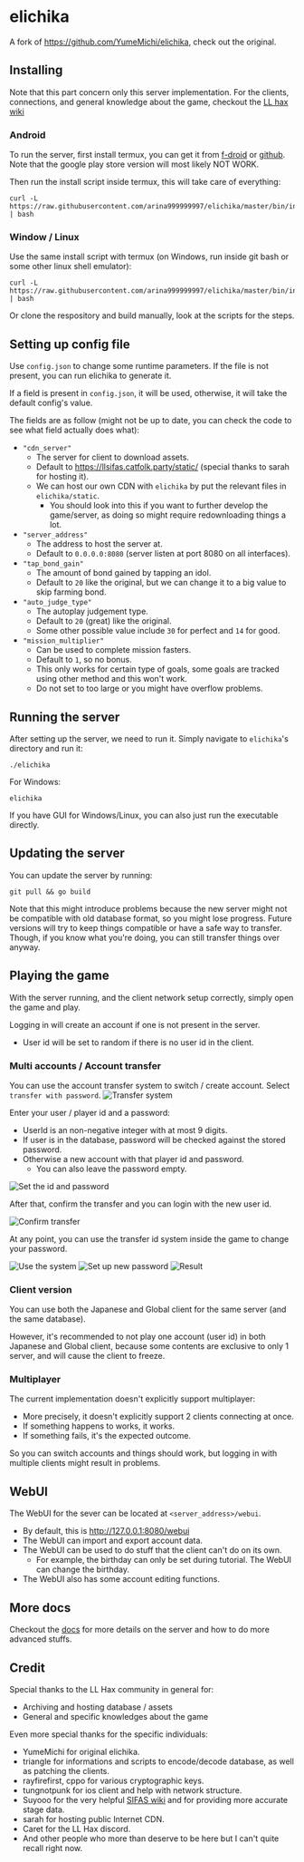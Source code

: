 # elichika
A fork of https://github.com/YumeMichi/elichika, check out the original.

## Installing
Note that this part concern only this server implementation. For the clients, connections, and general knowledge about the game, checkout the [LL hax wiki](https://carette.codeberg.page/ll-hax-docs/sifas/)

### Android
To run the server, first install termux, you can get it from [f-droid](https://f-droid.org/en/packages/com.termux/) or [github](https://github.com/termux/termux-app#github). Note that the google play store version will most likely NOT WORK.

Then run the install script inside termux, this will take care of everything:
```
curl -L https://raw.githubusercontent.com/arina999999997/elichika/master/bin/install.sh | bash
```
### Window / Linux
Use the same install script with termux (on Windows, run inside git bash or some other linux shell emulator):
```
curl -L https://raw.githubusercontent.com/arina999999997/elichika/master/bin/install.sh | bash
```

Or clone the respository and build manually, look at the scripts for the steps.

## Setting up config file
Use ``config.json`` to change some runtime parameters. If the file is not present, you can run elichika to generate it.

If a field is present in ``config.json``, it will be used, otherwise, it will take the default config's value.

The fields are as follow (might not be up to date, you can check the code to see what field actually does what):

- ``"cdn_server"`` 
    - The server for client to download assets.
    - Default to  https://llsifas.catfolk.party/static/ (special thanks to sarah for hosting it).
    - We can host our own CDN with `elichika` by put the relevant files in `elichika/static`.
        - You should look into this if you want to further develop the game/server, as doing so might require redownloading things a lot.
- ``"server_address"``
    - The address to host the server at.
    - Default to ``0.0.0.0:8080`` (server listen at port 8080 on all interfaces).
- ``"tap_bond_gain"``
    - The amount of bond gained by tapping an idol.
    - Default to `20` like the original, but we can change it to a big value to skip farming bond.
- ``"auto_judge_type"``
    - The autoplay judgement type.
    - Default to `20` (great) like the original.
    - Some other possible value include `30` for perfect and `14` for good.
- ``"mission_multiplier"``
    - Can be used to complete mission fasters.
    - Default to `1`, so no bonus.
    - This only works for certain type of goals, some goals are tracked using other method and this won't work.
    - Do not set to too large or you might have overflow problems.

## Running the server
After setting up the server, we need to run it. Simply navigate to `elichika`'s directory and run it:

```
./elichika
```

For Windows:
```
elichika
```

If you have GUI for Windows/Linux, you can also just run the executable directly.

## Updating the server
You can update the server by running:

```
git pull && go build
```

Note that this might introduce problems because the new server might not be compatible with old database format, so you might lose progress.
Future versions will try to keep things compatible or have a safe way to transfer. Though, if you know what you're doing, you can still transfer things over anyway.

## Playing the game
With the server running, and the client network setup correctly, simply open the game and play.

Logging in will create an account if one is not present in the server.
- User id will be set to random if there is no user id in the client.

### Multi accounts / Account transfer
You can use the account transfer system to switch / create account. Select ``transfer with password``. 
![Transfer system](docs/images/transfer_1.png)

Enter your user / player id and a password:
- UserId is an non-negative integer with at most 9 digits.
- If user is in the database, password will be checked against the stored password.
- Otherwise a new account with that player id and password.
    - You can also leave the password empty.

![Set the id and password](docs/images/transfer_2.png)

After that, confirm the transfer and you can login with the new user id.

![Confirm transfer](docs/images/transfer_3.png)

At any point, you can use the transfer id system inside the game to change your password.

![Use the system](docs/images/transfer_4.png)
![Set up new password](docs/images/transfer_5.png)
![Result](docs/images/transfer_6.png)

### Client version
You can use both the Japanese and Global client for the same server (and the same database).

However, it's recommended to not play one account (user id) in both Japanese and Global client, because some contents are exclusive to only 1 server, and will cause the client to freeze.

### Multiplayer
The current implementation doesn't explicitly support multiplayer:

- More precisely, it doesn't explicitly support 2 clients connecting at once.
- If something happens to works, it works.
- If something fails, it's the expected outcome.

So you can switch accounts and things should work, but logging in with multiple clients might result in problems.

## WebUI
The WebUI for the sever can be located at `<server_address>/webui`.
- By default, this is http://127.0.0.1:8080/webui
- The WebUI can import and export account data.
- The WebUI can be used to do stuff that the client can't do on its own.
    - For example, the birthday can only be set during tutorial. The WebUI can change the birthday.
- The WebUI also has some account editing functions.


## More docs
Checkout the [docs](https://github.com/arina999999997/elichika/tree/master/docs) for more details on the server and how to do more advanced stuffs. 

## Credit
Special thanks to the LL Hax community in general for:

- Archiving and hosting database / assets
- General and specific knowledges about the game

Even more special thanks for the specific individuals:

- YumeMichi for original elichika.
- triangle for informations and scripts to encode/decode database, as well as patching the clients.
- rayfirefirst, cppo for various cryptographic keys.
- tungnotpunk for ios client and help with network structure.
- Suyooo for the very helpful [SIFAS wiki](https://suyo.be/sifas/wiki/) and for providing more accurate stage data.
- sarah for hosting public Internet CDN.
- Caret for the LL Hax discord.
- And other people who more than deserve to be here but I can't quite recall right now.